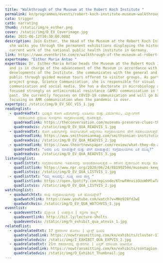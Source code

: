 ```yaml
---
title: "Walkthrough of the Museum at the Robert Koch Institute "
permalink: kn/programmes/events/robert-koch-institute-museum-walkthrough/
cata: trigger
catb: narrating
thumb: /static/img/e_esther.png
cover: /static/img/D_EV_Coverimage.jpg
date: 2021-06-12T10:30:00.000Z
description: Join Esther, the Head of the Museum at the Robert Koch Institute as
  she walks you through the permanent exhibitions displaying the history and
  current work of the national public health institute in Germany.
link: https://www.eventbrite.com/e/walkthrough-of-the-museum-at-robert-koch-institute-event-registration-148309895891
expertname: "Esther Maria Antao "
expertbio: Dr. Esther-Maria Antao heads the Museum at the Robert Koch Institute
  and is in charge of the advancement of the Museum in accordance with ongoing
  developments of the Institute. She communicates with the general and expert
  public through guided museum tours offered to visitor groups. As part of the
  project group, Science Communication, she is responsible for visual
  communication and social media. She has a doctorate in microbiology and has
  focused strongly on antimicrobial resistance (AMR) communication in the recent
  past. She currently focusses on COVID-19 communication and will go back to
  focusing on AMR communication when the pandemic is over.
expertpic: /static/img/D_EV_SEC_VIS_1.jpg
readinglist:
  - quadreadtxt: ಭವಿಷ್ಯದ ರೋಗ ಪಿಡುಗುಗಳನ್ನು ಊಹಿಸಲು ಮತ್ತು ವಿಮರ್ಶಿಸಲು, ವಿಜ್ಞಾನಿಗಳಿಗೆ
      ಸಹಕಾರಿಯಾದ ಪ್ರಮುಖ ಸುಳಿವುಗಳು ಸಂಗ್ರಹಾಲಯದಲ್ಲಿ ದೊರಕುತ್ತವೆ.
    quadreadlink: https://theconversation.com/museums-preserve-clues-that-can-help-scientists-predict-and-analyze-future-pandemics-141175
    quadreadvis: /static/img/D_EV_QUA_READVIS_1.jpg
  - quadreadtxt: ರೋಗ ಪಿಡುಗುಗಳನ್ನು ಸಾರ್ವಜನಿಕರಿಗೆ ಅರ್ಥೈಸಲು ಸಂಗ್ರಹಾಲಯಗಳು ಹೇಗೆ ಸಹಕಾರಿಯಾಗುತ್ತವೆ?
    quadreadlink: https://www.smithsonianmag.com/smithsonian-institution/how-museums-can-help-public-make-sense-pandemics-180974281/
    quadreadvis: /static/img/D_EV_QUA_READVIS_2.jpg
  - quadreadlink: https://www.theartnewspaper.com/review/what-they-do-and-how-they-do-it-why-museums-matter
    quadreadtxt: "ಅವರು ಏನು ಮಾಡುತ್ತಾರೆ ಮತ್ತು ಹೇಗೆ ಮಾಡುತ್ತಾರೆ: ಸಂಗ್ರಹಾಲಯಗಳು ಏಕೆ ಮುಖ್ಯ?"
    quadreadvis: /static/img/D_EV_QUA_READVIS_3.jpg
listeninglist:
  - quadlisttxt: ಸಂಗ್ರಹಾಲಯಗಳು ಇತಿಹಾಸವನ್ನು ಜೀವಂತವಾಗಿರಿಸುತ್ತವೆ – ಕರೋನ ವೈರಾಣುವಿನ ಕಾಲವೂ ಹೊರತಲ್ಲ
    quadlistlink: https://www.npr.org/2020/06/24/881992594/museums-keep-history-alive-even-in-the-times-of-coronavirus
    quadlistvis: /static/img/D_EV_QUA_LISTVIS_1.jpg
  - quadlisttxt: "ನಮ್ಮ ಕಾಲದಲ್ಲಿ: ಸೂಕ್ಷ್ಮ ಜೀವ ಶಾಸ್ತ್ರ "
    quadlistlink: https://open.spotify.com/episode/6lnwFHnviiGUuWhMlwTATa
    quadlistvis: /static/img/D_EV_QUA_LISTVIS_2.jpg
watchinglist:
  - quadwatchtxt: ನಾವು ಸಂಗ್ರಹಾಲಯಗಳನ್ನು ಏಕೆ ಹೊಂದಿದ್ದೇವೆ?
    quadwatchlink: https://www.youtube.com/watch?v=MHo928fd2wE
    quadwatchvis: /static/img/D_EV_QUA_WATCHVIS_1.jpg
eventlist:
  - quadeventtxt: ವೈಜ್ಞಾನಿಕ | ಉಪನ್ಯಾಸ | ಸಬ್ರೀನಾ ಶಾಲ್ಟ್ಸ್‌
    quadeventlink: http://bit.ly/lecture-sholts
    quadeventvis: /static/img/h_exhibit_qua_atnvis_1.jpg
relatedlist:
  - quadrelatedtxt: 17 ಪ್ರಕರಣಗಳ ಹೊನಲು | ಬ್ಲಾಸ್ಟ್‌ ಥಿಯರಿ
    quadrelatedlink: https://nowtransmitting.com/kn/exhibits/cluster-17-cases/
    quadrelatedvis: /static/img/I_EXHIBIT_QUA_EXPVIS_2.jpg
  - quadrelatedtxt: 21ನೇ ಶತಮಾನದಲ್ಲಿ ವ್ಯಾಪನಗಳು | ಎಸ್ತರ್‌ ಮಾರಿಯಾ ಆಂಟಿಯೋ
    quadrelatedlink: https://nowtransmitting.com/kn/exhibits/contagion-21st-century/
    quadrelatedvis: /static/img/O_Exhibit_Thumbnail.jpg
---
```

